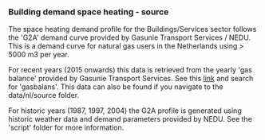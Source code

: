 ### Building demand space heating - source

The space heating demand profile for the Buildings/Services sector follows the 'G2A' demand curve provided by Gasunie Transport Services / NEDU. This is a demand curve for natural gas users in the Netherlands using > 5000 m3 per year.

For recent years (2015 onwards) this data is retrieved from the yearly 'gas balance' provided by Gasunie Transport Services. See this [link](https://www.gasunietransportservices.nl/downloads-en-formulieren) and search for 'gasbalans'. This data can also be found if you navigate to the data/nl/source folder.

For historic years (1987, 1997, 2004) the G2A profile is generated using historic weather data and demand parameters provided by NEDU. See the 'script' folder for more information.